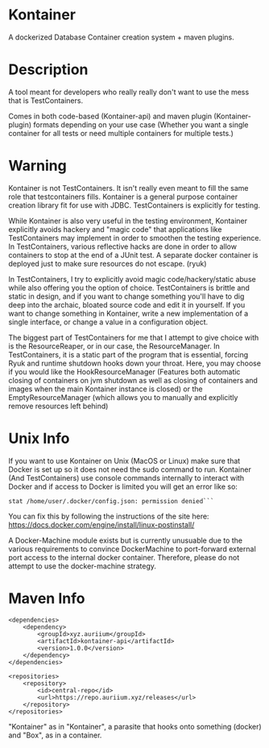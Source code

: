 # Kontainer

A dockerized Database Container creation system + maven plugins.

# Description 

A tool meant for developers who really really don't want to use the mess that is TestContainers.

Comes in both code-based (Kontainer-api) and maven plugin (Kontainer-plugin) formats depending on 
your use case (Whether you want a single container for all tests or need multiple containers for 
multiple tests.)

# Warning

Kontainer is not TestContainers. It isn't really even meant to fill the same role that testcontainers fills.
Kontainer is a general purpose container creation library fit for use with JDBC. TestContainers is explicitly for testing.

While Kontainer is also very useful in the testing environment, Kontainer explicitly avoids hackery and "magic code"
that applications like TestContainers may implement in order to smoothen the testing experience.
In TestContainers, various reflective hacks are done in order to allow containers to stop at the end of a JUnit test.
A separate docker container is deployed just to make sure resources do not escape. (ryuk)

In TestContainers, I try to explicitly avoid magic code/hackery/static abuse while also offering you the option of choice.
TestContainers is brittle and static in design, and if you want to change something you'll have to dig deep into
the archaic, bloated source code and edit it in yourself. If you want to change something in Kontainer, write a new
implementation of a single interface, or change a value in a configuration object.

The biggest part of TestContainers for me that I attempt to give choice with is the ResourceReaper, 
or in our case, the ResourceManager. In TestContainers, it is a static part of the program 
that is essential, forcing Ryuk and runtime shutdown hooks down your throat. Here, you may choose
if you would like the HookResourceManager (Features both automatic closing of containers on jvm shutdown
as well as closing of containers and images when the main Kontainer instance is closed) or the EmptyResourceManager
(which allows you to manually and explicitly remove resources left behind)

# Unix Info

If you want to use Kontainer on Unix (MacOS or Linux) make sure that Docker is set up so it does
not need the sudo command to run. Kontainer (And TestContainers) use console commands internally
to interact with Docker and if access to Docker is limited you will get an error like so:

```WARNING: Error loading config file: /home/user/.docker/config.json -
stat /home/user/.docker/config.json: permission denied```
```

You can fix this by following the instructions of the site here:
https://docs.docker.com/engine/install/linux-postinstall/

A Docker-Machine module exists but is currently unusuable due to the various requirements to convince
DockerMachine to port-forward external port access to the internal docker container. Therefore, please
do not attempt to use the docker-machine strategy.


# Maven Info

```
<dependencies>
    <dependency>
        <groupId>xyz.auriium</groupId>
        <artifactId>kontainer-api</artifactId>
        <version>1.0.0</version>
    </dependency>
</dependencies>

<repositories>
    <repository>
        <id>central-repo</id>
        <url>https://repo.auriium.xyz/releases</url>
    </repository>
</repositories>
```

"Kontainer" as in "Kontainer", a parasite that hooks onto something (docker) and "Box", as in a container.
